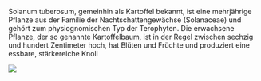 Solanum tuberosum, gemeinhin als Kartoffel bekannt, ist eine mehrjährige Pflanze aus der Familie der Nachtschattengewächse (Solanaceae) und gehört zum physiognomischen Typ der Terophyten. Die erwachsene Pflanze, der so genannte Kartoffelbaum, ist in der Regel zwischen sechzig und hundert Zentimeter hoch, hat Blüten und Früchte und produziert eine essbare, stärkereiche Knoll


![](https://media1.tenor.com/m/XbIp7Hmdv2cAAAAd/yuumi-chibiin.gif)
